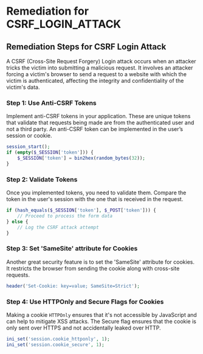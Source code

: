 # Remediation for CSRF_LOGIN_ATTACK

## Remediation Steps for CSRF Login Attack

A CSRF (Cross-Site Request Forgery) Login attack occurs when an attacker tricks the victim into submitting a malicious request. It involves an attacker forcing a victim's browser to send a request to a website with which the victim is authenticated, affecting the integrity and confidentiality of the victim's data.

### Step 1: Use Anti-CSRF Tokens

Implement anti-CSRF tokens in your application. These are unique tokens that validate that requests being made are from the authenticated user and not a third party. An anti-CSRF token can be implemented in the user’s session or cookie.

```php
session_start();
if (empty($_SESSION['token'])) {
    $_SESSION['token'] = bin2hex(random_bytes(32));
}
```

### Step 2: Validate Tokens

Once you implemented tokens, you need to validate them. Compare the token in the user's session with the one that is received in the request.

```php
if (hash_equals($_SESSION['token'], $_POST['token'])) {
    // Proceed to process the form data
} else {
    // Log the CSRF attack attempt
}
```

### Step 3: Set 'SameSite' attribute for Cookies

Another great security feature is to set the 'SameSite' attribute for cookies. It restricts the browser from sending the cookie along with cross-site requests.

```php
header('Set-Cookie: key=value; SameSite=Strict');
```

### Step 4: Use HTTPOnly and Secure Flags for Cookies

Making a cookie `HTTPOnly` ensures that it's not accessible by JavaScript and can help to mitigate XSS attacks. The Secure flag ensures that the cookie is only sent over HTTPS and not accidentally leaked over HTTP.

```php
ini_set('session.cookie_httponly', 1);
ini_set('session.cookie_secure', 1);
```
